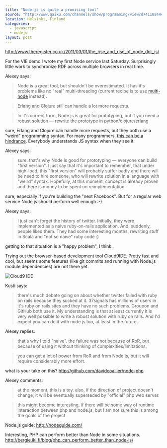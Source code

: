 ```yaml
---
title: "Node.js is quite a promising tool"
source: "http://www.qaiku.com/channels/show/programming/view/d7411884449711e0b11e813231910c080c08/"
location: Helsinki, Finland
categories:
  - javascript
  - nodejs
layout: post
---
```

<http://www.theregister.co.uk/2011/03/01/the_rise_and_rise_of_node_dot_js/>

For the VIE demo I wrote my first Node service last Saturday. Surprisingly little work to synchronize RDF across multiple browsers in real time.

Alexey says:

> Node is a great tool, but shouldn't be overestimated. It has it's problems like no "real" multi-threading (current recipe is to use [multi-node](https://github.com/kriszyp/multi-node) instead).

> Erlang and Clojure still can handle a lot more requests.

> In it's current form, Node.js is great for prototyping, but if you need a robust solution — rewrite the prototype in python/clojure/erlang 

sure, Erlang and Clojure can handle more requests, but they both use a "weird" programming syntax. For many programmers, [this can be a hindrance](http://steve-yegge.blogspot.com/2007/02/next-big-language.html). Everybody understands JS syntax when they see it.

Alexey says:

> sure. that's why Node is good for prototyping — everyone can build "first version". I just say that it's important to remember, that under high-load, this "first version" will probably suffer badly and there will be need to hire someone, who will rewrite solution in a language with "weird" syntax. Hopefully, at this moment, concept is already proven and there is money to be spent on reimplementation

sure, especially if you're building the "next Facebook". But for a regular web service Node.js should perform well enough :-)

Alexey says:

> I just can't forget the history of twitter. Initially, they were implemented as a naive ruby-on-rails application. And, suddenly, people liked them. They had some interesting months, rewriting stuff in Scala and "not so naive" ruby code :)

getting to that situation is a "happy problem", I think.

Trying out the browser-based development tool [Cloud9IDE](http://cloud9ide.com/). Pretty fast and cool, but seems some features (like git commits and running with Node.js module dependencies) are not there yet.

![Cloud9 IDE](https://s3.eu-central-1.amazonaws.com/bergie-iki-fi/4671b67a44b911e0874a7db8a60bcd3dcd3d.png)

Kusti says:

> there's much debate going on about whether twitter failed with ruby on rails because they sucked at it. 37signals has millions of users in it's ruby on rails sites and they have no such problems. Groupon and GitHub both use it. My understanding is that at least currently it is very well possible to write a robust solution with ruby on rails. And I'd expect you can do it with node.js too, at least in the future. 

Alexey replies:

> that's why I told "naive". the failure was not because of RoR, but because of using it without thinking of complexities/limitations.

> you can get a lot of power from RoR and from Node.js, but it will require considerably more effort. 

what is your take on this? <http://github.com/davidcoallier/node-php>

Alexey comments:

> at the moment, this is a toy. also, if the direction of project doesn't change, it will be eventually superseded by "official" php web server.

> this might become interesting, if there will be some way of runtime interaction between php and node.js, but I am not sure this is among the goals of the project 

Node.js guide: <http://nodeguide.com/>

Interesting, PHP can perform better than Node in some situations. <http://bergie.iki.fi/blog/php_can_perform_better_than_node-js/>
